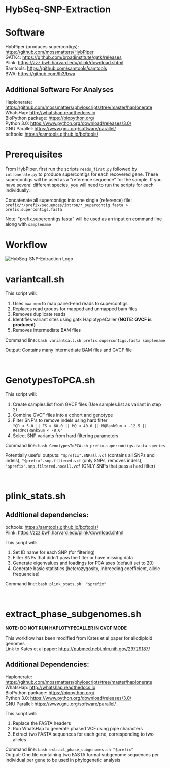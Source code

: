 # HybSeq-SNP-Extraction

# Software
HybPiper (produces supercontigs): https://github.com/mossmatters/HybPiper <br/>
GATK4: https://github.com/broadinstitute/gatk/releases <br/>
Plink: https://zzz.bwh.harvard.edu/plink/download.shtml <br/>
Samtools: https://github.com/samtools/samtools <br/>
BWA: https://github.com/lh3/bwa <br/>

## Additional Software For Analyses
Haplonerate: https://github.com/mossmatters/phyloscripts/tree/master/haplonerate <br/>
WhatsHap: http://whatshap.readthedocs.io <br/>
BioPython package: https://biopython.org/ <br/>
Python 3.0: https://www.python.org/download/releases/3.0/ <br/>
GNU Parallel: https://www.gnu.org/software/parallel/ <br/>
bcftools: https://samtools.github.io/bcftools/ <br/>


# Prerequisites
From HybPiper, first run  the scripts ```reads_first.py``` followed by ```intronerate.py``` to produce supercontigs for each recovered gene. These supercontigs will be used as a 
"reference sequence" for the sample. If you have several different species, you will need to run the scripts for each individually.

Concatenate all supercontigs into one single (reference) file: <br/>
``` prefix/*/prefix/sequences/intron/*_supercontig.fasta > prefix.supercontigs.fasta ```

Note: "prefix.supercontigs.fasta" will be used as an input on command line along with ```samplename```
<br/>

# Workflow
![HybSeq-SNP-Extraction Logo](https://flic.kr/p/2jp9jsv)



# <b> variantcall.sh </b>
This script will:
1. Uses ```bwa mem``` to map paired-end reads to supercontigs
2. Replaces read groups for mapped and unmapped bam files
2. Removes duplicate reads 
3. Identifies variant sites using gatk HaplotypeCaller <b>(NOTE: GVCF is produced) </b>
4. Removes intermediate BAM files

Command line: ```bash variantcall.sh prefix.supercontigs.fasta samplename```

Output: Contains many intermediate BAM files and GVCF file

<br/>

# <b> GenotypesToPCA.sh </b> 
This script will:
1. Create samples.list from GVCF files (Use samples.list as variant in step 2)
2. Combine GVCF files into a cohort and genotype 
3. Filter SNP's to remove indels using hard filter <br/>
```"QD < 5.0 || FS > 60.0 || MQ < 40.0 || MQRankSum < -12.5 || ReadPosRankSum < -8.0" ```
4. Select SNP variants from hard filtering parameters

Command line: ```bash GenotypesToPCA.sh prefix.supercontigs.fasta species```

Potentially useful outputs: ```"$prefix".SNPall.vcf``` (contains all SNPs and indels), ```"$prefix".snp.filtered.vcf``` (only SNPs, removes indels), 
```"$prefix".snp.filtered.nocall.vcf``` (ONLY SNPs that pass a hard filter)

<br/>

# <b> plink_stats.sh </b> 
## Additional dependencies: 
bcftools: https://samtools.github.io/bcftools/ <br/>
Plink: https://zzz.bwh.harvard.edu/plink/download.shtml <br/>

This script will:
1. Set ID name for each SNP (for filtering)
2. Filter SNPs that didn't pass the filter or have missing data
3. Generate eigenvalues and loadings for PCA axes (default set to 20)
4. Generate basic statistics (heterozygosity, inbreeding coefficient, allele frequencies)

Command line: ``` bash plink_stats.sh  "$prefix" ```

<br/> 

# <b> extract_phase_subgenomes.sh </b>
<b> NOTE: DO NOT RUN HAPLOTYPECALLER IN GVCF MODE </b>

This workflow has been modified from Kates et al paper for allodiploid genomes <br/>
Link to Kates et al paper: https://pubmed.ncbi.nlm.nih.gov/29729187/ 

## Additional Dependencies:
Haplonerate: https://github.com/mossmatters/phyloscripts/tree/master/haplonerate <br/>
WhatsHap: http://whatshap.readthedocs.io <br/>
BioPython package: https://biopython.org/ <br/>
Python 3.0: https://www.python.org/download/releases/3.0/ <br/>
GNU Parallel: https://www.gnu.org/software/parallel/ <br/>

This script will:
1. Replace the FASTA headers
2. Run WhatsHap to generate phased VCF using pipe characters
3. Extract two FASTA sequences for each gene, corresponding to two alleles

Command line: ``` bash extract_phase_subgenomes.sh "$prefix" ``` <br/>
Output: One file containing two FASTA format subgenome sequences per individual per gene to be used in phylogenetic analysis
